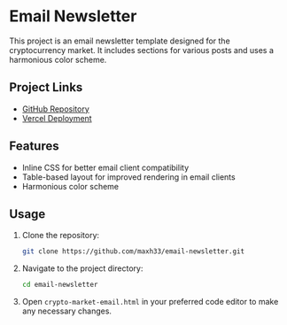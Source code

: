 # Email Newsletter

This project is an email newsletter template designed for the cryptocurrency market. It includes sections for various posts and uses a harmonious color scheme.

## Project Links

- [GitHub Repository](https://github.com/maxh33/email-newsletter)
- [Vercel Deployment](https://vercel.com/maxh33s-projects/email-newsletter)

## Features

- Inline CSS for better email client compatibility
- Table-based layout for improved rendering in email clients
- Harmonious color scheme

## Usage

1. Clone the repository:
    ```sh
    git clone https://github.com/maxh33/email-newsletter.git
    ```
2. Navigate to the project directory:
    ```sh
    cd email-newsletter
    ```
3. Open `crypto-market-email.html` in your preferred code editor to make any necessary changes.
